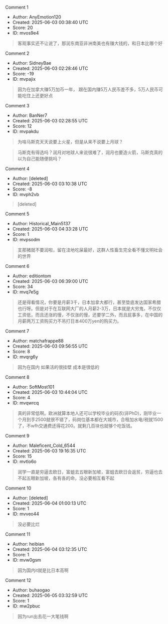 Comment 1

- Author: AnyEmotion120
- Created: 2025-06-03 00:38:40 UTC
- Score: 20
- ID: mvos9e4

> 客观事实还不让说了，那润东南亚非洲南美也有赚大钱的，和日本比哪个好

Comment 2

- Author: SidneyBae
- Created: 2025-06-03 02:28:46 UTC
- Score: -19
- ID: mvpajix

> 因为在加拿大赚5万加币一年， 跟在国内赚5万人民币差不多，5万人民币可能吃住上还更好点

Comment 3

- Author: BanNer7
- Created: 2025-06-03 02:28:55 UTC
- Score: 12
- ID: mvpakdu

> 为啥马斯克天天说要上火星，但是从来不说要上月球？

> 马斯克有得选吗？润月对地球人来说很难了，润月也要造火箭，马斯克真的以为自己能随便挑吗？

Comment 4

- Author: [deleted]
- Created: 2025-06-03 03:10:38 UTC
- Score: -8
- ID: mvph2vb

> [deleted]

Comment 5

- Author: Historical_Main5137
- Created: 2025-06-03 04:33:28 UTC
- Score: 1
- ID: mvpsodm

> 支那猪就不要润啦，留在洼地吃屎最好，这群人性畜生完全看不懂文明社会的世界

Comment 6

- Author: editiontom
- Created: 2025-06-03 06:39:00 UTC
- Score: 34
- ID: mvq7e5g

> 还是得看情况，你要是月薪3千，日本加拿大都行，甚至垫底发达国家希腊也行呀。但是对于在互联网大厂的人月薪2-3万，日本就是大穷鬼，不仅仅工资低，而且还涨的慢，不仅涨的慢，还要学二外，而且屁事多，在中国的月薪两万工资购买力不吊打日本400万yen的购买力。

Comment 7

- Author: matchafrappe88
- Created: 2025-06-03 09:56:55 UTC
- Score: 8
- ID: mvqrg6y

> 因为在国内 如果活的很挂壁 成本是很低的

Comment 8

- Author: SoftMost101
- Created: 2025-06-03 10:44:04 UTC
- Score: 4
- ID: mvqwrcq

> 真的非常低啊。欧洲就算本地人还可以学校毕业的码农(非PhD)，刚毕业一个月到手2500就很不错了，码岗位基本都在大城市，合租加水电/税就1500了，不wfh交通费还得花200。就剩几百块也就够个吃饭钱。

Comment 9

- Author: Maleficent_Cold_6544
- Created: 2025-06-03 19:16:35 UTC
- Score: 15
- ID: mvtlo6o

> 润学一直是穷逼去欧日，富蛆去五眼新加坡，富蛆去欧日会返贫，穷逼也去不起五眼新加坡，各有各的命，没必要相互看不起

Comment 10

- Author: [deleted]
- Created: 2025-06-04 01:00:13 UTC
- Score: 1
- ID: mvveo44

> 没必要比烂

Comment 11

- Author: heibian
- Created: 2025-06-04 03:12:35 UTC
- Score: 1
- ID: mvw0gsm

> 因为国内it就是比日本高啊

Comment 12

- Author: buhaogao
- Created: 2025-06-05 03:32:59 UTC
- Score: 1
- ID: mw2pbuc

> 因为run出去花一大笔钱啊

